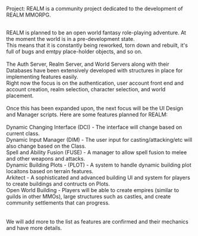 Project: REALM is a community project dedicated to the development of REALM MMORPG.<BR><BR>

REALM is planned to be an open world fantasy role-playing adventure. At the moment the world is in a pre-development state.<br>
This means that it is constantly being reworked, torn down and rebuilt, it's full of bugs and emtpy place-holder objects, and so on.
<BR>
<BR>The Auth Server, Realm Server, and World Servers along with their Databases have been extensively developed with structures in place for implementing features easily.
<BR>
Right now the focus is on the authentication, user account front end and account creation, realm selection, character selection, and world placement.<BR>
<BR>
Once this has been expanded upon, the next focus will be the UI Design and Manager scripts. Here are some features planned for REALM:<BR>
<BR>
Dynamic Changing Interface (DCI) - The interface will change based on current class.<BR>
Dynamic Input Manager (DIM) - The user input for casting/attacking/etc will also change based on the Class.<BR>
Spell and Ability Fusion (FUSE) - A manager to allow spell fusion to melee and other weapons and attacks.<BR>
Dynamic Building Plots - (PLOT) - A system to handle dynamic building plot locaitons based on terrain features.<BR>
Arkitect - A sophisticated and advanced building UI and system for players to create buildings and contructs on Plots. <BR>
Open World Building - Players will be able to create empires (similar to guilds in other MMOs), large structures such as castles, and create community settlements that can progress. <BR>
<BR>
<BR>
We will add more to the list as features are confirmed and their mechanics and have more details.
